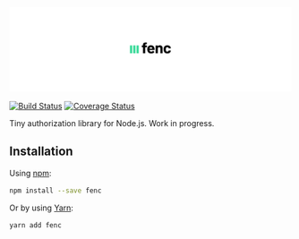 ![](assets/title.png)

[![Build Status](https://travis-ci.org/envelope/fenc.svg?branch=master)](https://travis-ci.org/envelope/fenc)
[![Coverage Status](https://coveralls.io/repos/github/envelope/fenc/badge.svg)](https://coveralls.io/github/envelope/fenc)

Tiny authorization library for Node.js. Work in progress.

## Installation

Using [npm](https://www.npmjs.com/):
```sh
npm install --save fenc
```

Or by using [Yarn](https://yarnpkg.com/):
```sh
yarn add fenc
```
